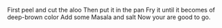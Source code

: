 First peel and cut the aloo
Then put it in the pan 
Fry it until it becomes of deep-brown color
Add some Masala and salt 
Now your are good to go.